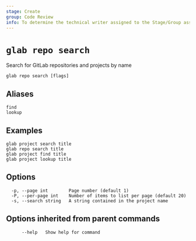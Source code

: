 ```yaml
---
stage: Create
group: Code Review
info: To determine the technical writer assigned to the Stage/Group associated with this page, see https://about.gitlab.com/handbook/product/ux/technical-writing/#assignments
---
```


<!--
This documentation is auto generated by a script.
Please do not edit this file directly. Run `make gen-docs` instead.
-->

# `glab repo search`

Search for GitLab repositories and projects by name

```plaintext
glab repo search [flags]
```

## Aliases

```plaintext
find
lookup
```

## Examples

```plaintext
glab project search title
glab repo search title
glab project find title
glab project lookup title

```

## Options

```plaintext
  -p, --page int        Page number (default 1)
  -P, --per-page int    Number of items to list per page (default 20)
  -s, --search string   A string contained in the project name
```

## Options inherited from parent commands

```plaintext
      --help   Show help for command
```
